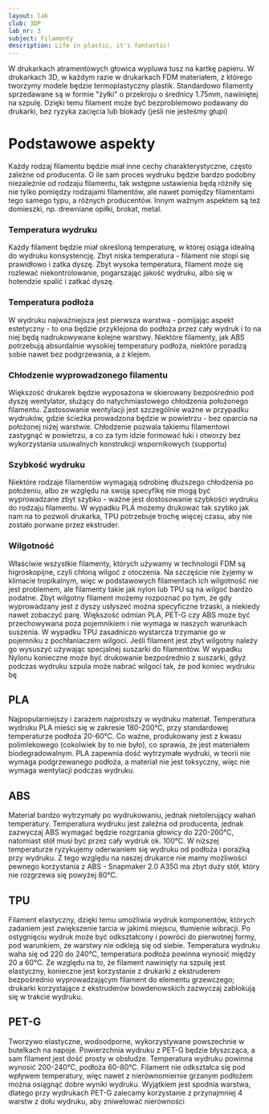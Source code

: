 ```yaml
---
layout: lab
club: 3DP
lab_nr: 3
subject: Filamenty
description: Life in plastic, it's fantastic!
---
```


W drukarkach atramentowych głowica wypluwa tusz na kartkę papieru. W drukarkach 3D, w każdym razie w drukarkach FDM materiałem, z którego tworzymy modele będzie termoplastyczny plastik. Standardowo filamenty sprzedawane są w formie "żyłki" o przekroju o średnicy 1.75mm, nawiniętej na szpulę. Dzięki temu filament może być bezproblemowo podawany do drukarki, bez ryzyka zacięcia lub blokady (jeśli nie jesteśmy głupi)

# Podstawowe aspekty

Każdy rodzaj filamentu będzie miał inne cechy charakterystyczne, często zależne od producenta. O ile sam proces wydruku będzie bardzo podobny niezależnie od rodzaju filamentu, tak wstępne ustawienia będą różniły się nie tylko pomiędzy rodzajami filamentów, ale nawet pomiędzy filamentami tego samego typu, a różnych producentów. Innym ważnym aspektem są też domieszki, np. drewniane opiłki, brokat, metal.

### Temperatura wydruku

Każdy filament będzie miał określoną temperaturę, w której osiąga idealną do wydruku konsystencję. Zbyt niska temperatura - filament nie stopi się prawidłowo i zatka dyszę. Zbyt wysoka temperatura, filament może się rozlewać niekontrolowanie, pogarszając jakość wydruku, albo się w hotendzie spalić i zatkać dyszę. 

### Temperatura podłoża

W wydruku najważniejsza jest pierwsza warstwa - pomijając aspekt estetyczny - to ona będzie przyklejona do podłoża przez cały wydruk i to na niej będą nadrukowywane kolejne warstwy. Niektóre filamenty, jak ABS potrzebują absurdalnie wysokiej temperatury podłoża, niektóre poradzą sobie nawet bez podgrzewania, a z klejem.

### Chłodzenie wyprowadzonego filamentu

Większość drukarek będzie wyposażona w skierowany bezpośrednio pod dyszę wentylator, służący do natychmiastowego chłodzenia położonego filamentu. Zastosowanie wentylacji jest szczególnie ważne w przypadku wydruków, gdzie ścieżka prowadzona będzie w powietrzu - bez oparcia na położonej niżej warstwie. Chłodzenie pozwala takiemu filamentowi zastygnąć w powietrzu, a co za tym idzie formować łuki i otworzy bez wykorzystania usuwalnych konstrukcji wspornikowych (supportu)

### Szybkość wydruku

Niektóre rodzaje filamentów wymagają odrobinę dłuższego chłodzenia po położeniu, albo ze względu na swoją specyfikę nie mogą być wyprowadzane zbyt szybko - ważne jest dostosowanie szybkości wydruku do rodzaju filamentu. W wypadku PLA możemy drukować tak szybko jak nam na to pozwoli drukarka, TPU potrzebuje trochę więcej czasu, aby nie zostało porwane przez ekstruder.

### Wilgotność

Właściwie wszystkie filamenty, których używamy w technologii FDM są higroskopijne, czyli chłoną wilgoć z otoczenia. Na szczęście nie żyjemy w klimacie tropikalnym, więc w podstawowych filamentach ich wilgotność nie jest problemem, ale filamenty takie jak nylon lub TPU są na wilgoć bardzo podatne. Zbyt wilgotny filament możemy rozpoznać po tym, że gdy wyprowadzany jest z dyszy usłyszeć można specyficzne trzaski, a niekiedy nawet zobaczyć parę. Większość odmian PLA, PET-G czy ABS może być przechowywana poza pojemnikiem i nie wymaga w naszych warunkach suszenia. W wypadku TPU zasadniczo wystarcza trzymanie go w pojemniku z pochłaniaczem wilgoci. Jeśli filament jest zbyt wilgotny należy go wysuszyć używając specjalnej suszarki do filamentów. W wypadku Nylonu konieczne może być drukowanie bezpośrednio z suszarki, gdyż podczas wydruku szpula może nabrać wilgoci tak, że pod koniec wydruku bę

## PLA

Najpopularniejszy i zarazem najprostszy w wydruku materiał. Temperatura wydruku PLA mieści się w zakresie 180-200&deg;C, przy standardowej temperaturze podłoża 20-60&deg;C. Co ważne, produkowany jest z kwasu polimlekowego (cokolwiek by to nie było), co sprawia, że jest materiałem biodegradowalnym. PLA zapewnia dość wytrzymałe wydruki, w teorii nie wymaga podgrzewanego podłoża, a materiał nie jest toksyczny, więc nie wymaga wentylacji podczas wydruku.

## ABS

Materiał bardzo wytrzymały po wydrukowaniu, jednak nietolerujący wahań temperatury. Temperatura wydruku jest zależna od producenta, jednak zazwyczaj ABS wymagać będzie rozgrzania głowicy do 220-260&deg;C, natomiast stół musi być przez cały wydruk ok. 100&deg;C. W niższej temperaturze ryzykujemy oderwaniem się wydruku od podłoża i porażką przy wydruku. Z tego względu na naszej drukarce nie mamy możliwości pewnego korzystania z ABS - Snapmaker 2.0 A350 ma zbyt duży stół, który nie rozgrzewa się powyżej 80&deg;C.

## TPU

Filament elastyczny, dzięki temu umożliwia wydruk komponentów, których zadaniem jest zwiększenie tarcia w jakimś miejscu, tłumienie wibracji. Po ostygnięciu wydruk może być odkształcony i powróci do pierwotnej formy, pod warunkiem, że warstwy nie odkleją się od siebie. Temperatura wydruku waha się od 220 do 240&deg;C, temperatura podłoża powinna wynosić między 20 a 60&deg;C. Ze względu na to, że filament nawinięty na szpulę jest elastyczny, konieczne jest korzystanie z drukarki z ekstruderem bezpośrednio wyprowadzającym filament do elementu grzewczego; drukarki korzystające z ekstruderów bowdenowskich zazwyczaj zablokują się w trakcie wydruku.

## PET-G

Tworzywo elastyczne, wodoodporne, wykorzystywane powszechnie w butelkach na napoje. Powierzchnia wydruku z PET-G będzie błyszcząca, a sam filament jest dość prosty w obsłudze. Temperatura wydruku powinna wynosić 200-240&deg;C, podłoża 60-80&deg;C. Filament nie odkształca się pod wpływem temperatury, więc nawet z nierównomiernie grzanym podłożem można osiągnąć dobre wyniki wydruku. Wyjątkiem jest spodnia warstwa, dlatego przy wydrukach PET-G zalecamy korzystanie z przynajmniej 4 warstw z dołu wydruku, aby zniwelować nierówności
